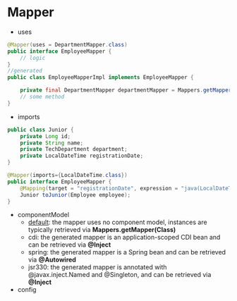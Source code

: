 # Mapper

* uses
```java
@Mapper(uses = DepartmentMapper.class)
public interface EmployeeMapper {
    // logic
}
//generated
public class EmployeeMapperImpl implements EmployeeMapper {

    private final DepartmentMapper departmentMapper = Mappers.getMapper( DepartmentMapper.class );
    // some method
}
```
* imports
```java
public class Junior {
    private Long id;
    private String name;
    private TechDepartment department;
    private LocalDateTime registrationDate;
}

@Mapper(imports={LocalDateTime.class})
public interface EmployeeMapper {
    @Mapping(target = "registrationDate", expression = "java(LocalDateTime.now())")
    Junior toJunior(Employee employee);
}

```
* componentModel
  * <u>default</u>: the mapper uses no component model, instances are typically retrieved via __Mappers.getMapper(Class)__
  * cdi: the generated mapper is an application-scoped CDI bean and can be retrieved via __@Inject__
  * spring: the generated mapper is a Spring bean and can be retrieved via __@Autowired__
  * jsr330: the generated mapper is annotated with @javax.inject.Named and @Singleton, and can be retrieved via __@Inject__
* config
